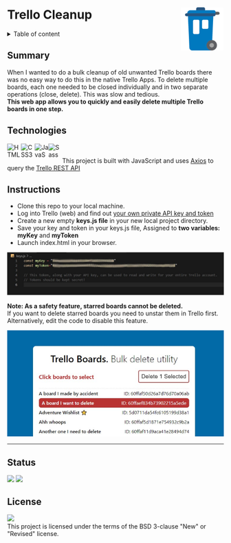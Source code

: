 # Trello Cleanup<img width="100" align="right" src="img/Trello_trash.png">

<details>
<summary>Table of content</summary>
  
## Table of Content
- [Summary](#summary)
- [Technologies](#technologies)
- [Instructions](#instructions)
- [Status](#status)
- [License](#license)  

</details>

## Summary
When I wanted to do a bulk cleanup of old unwanted Trello boards there was no easy way to do this in the native Trello Apps. To delete multiple boards, each one needed to be closed individually and in two separate operations (close, delete). This was slow and tedious.<br>
**This web app allows you to quickly and easily delete multiple Trello boards in one step.**<br>

## Technologies
[
<img align="left" height="32" width="32" alt="HTML5" src="https://cdn.jsdelivr.net/npm/simple-icons@v3/icons/html5.svg" />
<img align="left" height="32" width="32" alt="CSS3" src="https://cdn.jsdelivr.net/npm/simple-icons@v3/icons/css3.svg" />
<img align="left" height="32" width="32" alt="JavaScript" src="https://cdn.jsdelivr.net/npm/simple-icons@v3/icons/javascript.svg" />
<img align="left" height="32" width="32" alt="Sass" src="https://cdn.jsdelivr.net/npm/simple-icons@v3/icons/sass.svg" />
](https://github.com/MakeItBack/Learning-Tracker)<br>


This project is built with JavaScript and uses [Axios](https://github.com/axios/axios) to query the [Trello REST API](https://developer.atlassian.com/cloud/trello/guides/rest-api/api-introduction/)


## Instructions

-  Clone this repo to your local machine.
-  Log into Trello (web) and find out [your own private API key and token](https://trello.com/app-key)
-  Create a new empty **keys.js file** in your new local project directory.
-  Save your key and token in your keys.js file, Assigned to **two variables: myKey** and **myToken**
-  Launch index.html in your browser.

<img width="800px" alt="keys file screenshot" src="img/keys_screenshot.jpg">

**Note: As a safety feature, starred boards cannot be deleted.**<br>
If you want to delete starred boards you need to unstar them in Trello first. Alternatively, edit the code to disable this feature.


![App screenshot](img/app_screenshot.jpg)

---

## Status
<a href="https://GitHub.com/MakeItBack/Trello-Delete-App/graphs/commit-activity"><img src="https://img.shields.io/badge/Maintained%3F-yes-green.svg"></a>
<a href="https://GitHub.com/MakeItBack/Trello-Delete-App/commit"><img src="https://img.shields.io/github/last-commit/MakeItBack/Trello-Delete-App"></a>

## License


<a href="https://opensource.org/licenses"><img src="https://img.shields.io/github/license/MakeItBack/Trello-Delete-App?color=dodgerblue"></a><br>
This project is licensed under the terms of the BSD 3-clause "New" or "Revised" license.
